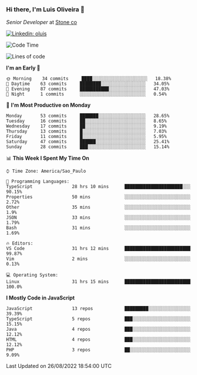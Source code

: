 ### Hi there, I'm Luis Oliveira 👋
*Senior Developer* at [Stone co](https://www.stone.com.br)  

[![Linkedin: oluis](https://img.shields.io/badge/-ooluis-blue?style=flat-square&logo=Linkedin&logoColor=white&link=https://www.linkedin.com/in/ooluis)](https://www.linkedin.com/in/ooluis/)

<!--START_SECTION:waka-->
![Code Time](http://img.shields.io/badge/Code%20Time-2%2C307%20hrs%2020%20mins-blue)

![Lines of code](https://img.shields.io/badge/From%20Hello%20World%20I%27ve%20Written-239%20Thousand%20lines%20of%20code-blue)

**I'm an Early 🐤** 

```text
🌞 Morning    34 commits     ████░░░░░░░░░░░░░░░░░░░░░   18.38% 
🌆 Daytime    63 commits     ████████░░░░░░░░░░░░░░░░░   34.05% 
🌃 Evening    87 commits     ███████████░░░░░░░░░░░░░░   47.03% 
🌙 Night      1 commits      ░░░░░░░░░░░░░░░░░░░░░░░░░   0.54%

```
📅 **I'm Most Productive on Monday** 

```text
Monday       53 commits     ███████░░░░░░░░░░░░░░░░░░   28.65% 
Tuesday      16 commits     ██░░░░░░░░░░░░░░░░░░░░░░░   8.65% 
Wednesday    17 commits     ██░░░░░░░░░░░░░░░░░░░░░░░   9.19% 
Thursday     13 commits     █░░░░░░░░░░░░░░░░░░░░░░░░   7.03% 
Friday       11 commits     █░░░░░░░░░░░░░░░░░░░░░░░░   5.95% 
Saturday     47 commits     ██████░░░░░░░░░░░░░░░░░░░   25.41% 
Sunday       28 commits     ███░░░░░░░░░░░░░░░░░░░░░░   15.14%

```


📊 **This Week I Spent My Time On** 

```text
⌚︎ Time Zone: America/Sao_Paulo

💬 Programming Languages: 
TypeScript               28 hrs 10 mins      ██████████████████████░░░   90.15% 
Properties               50 mins             ░░░░░░░░░░░░░░░░░░░░░░░░░   2.72% 
Other                    35 mins             ░░░░░░░░░░░░░░░░░░░░░░░░░   1.9% 
JSON                     33 mins             ░░░░░░░░░░░░░░░░░░░░░░░░░   1.79% 
Bash                     31 mins             ░░░░░░░░░░░░░░░░░░░░░░░░░   1.69%

🔥 Editors: 
VS Code                  31 hrs 12 mins      █████████████████████████   99.87% 
Vim                      2 mins              ░░░░░░░░░░░░░░░░░░░░░░░░░   0.13%

💻 Operating System: 
Linux                    31 hrs 15 mins      █████████████████████████   100.0%

```

**I Mostly Code in JavaScript** 

```text
JavaScript               13 repos            █████████░░░░░░░░░░░░░░░░   39.39% 
TypeScript               5 repos             ███░░░░░░░░░░░░░░░░░░░░░░   15.15% 
Java                     4 repos             ███░░░░░░░░░░░░░░░░░░░░░░   12.12% 
HTML                     4 repos             ███░░░░░░░░░░░░░░░░░░░░░░   12.12% 
PHP                      3 repos             ██░░░░░░░░░░░░░░░░░░░░░░░   9.09%

```



 Last Updated on 26/08/2022 18:54:00 UTC
<!--END_SECTION:waka-->
